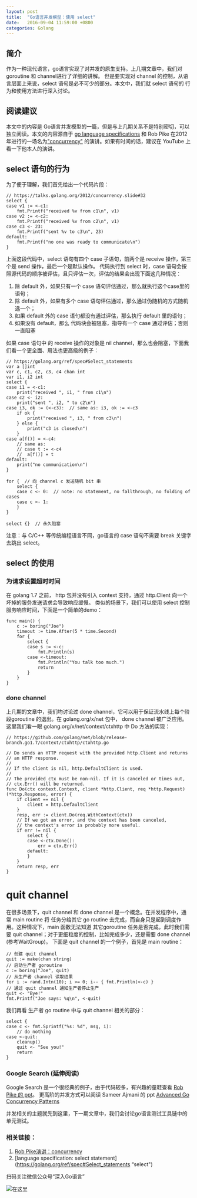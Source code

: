```yaml
---
layout: post
title:  "Go语言并发模型：使用 select"
date:   2016-09-04 11:59:00 +0800
categories: Golang
---
```


## 简介

作为一种现代语言，go语言实现了对并发的原生支持。上几期文章中，我们对goroutine 和 channel进行了详细的讲解。
但是要实现对 channel 的控制，从语言层面上来说，select 语句是必不可少的部分。本文中，我们就 select 语句的
行为和使用方法进行深入讨论。 

## 阅读建议

本文中的内容是 Go语言并发模型的一篇，但是与上几期关系不是特别密切，可以独立阅读。本文的内容源自于 
[go language specifications](ttps://golang.org/ref/spec#Select_statements "specification") 和 
Rob Pike 在2012年进行的一场名为["concurrency"](https://talks.golang.org/2012/concurrency.slide#1 "concurrency")
的演讲。如果有时间的话，建议在 YouTube 上看一下他本人的演讲。

## select 语句的行为

为了便于理解，我们首先给出一个代码片段：

``` golang
// https://talks.golang.org/2012/concurrency.slide#32
select {
case v1 := <-c1:
    fmt.Printf("received %v from c1\n", v1)
case v2 := <-c2:
    fmt.Printf("received %v from c2\n", v1)
case c3 <- 23:
    fmt.Printf("sent %v to c3\n", 23)
default:
    fmt.Printf("no one was ready to communicate\n")
}
```

上面这段代码中，select 语句有四个 case 子语句，前两个是 receive 操作，第三个是 send 操作，最后一个是默认操作。
代码执行到 select 时，case 语句会按照源代码的顺序被评估，且只评估一次，评估的结果会出现下面这几种情况：

1. 除 default 外，如果只有一个 case 语句评估通过，那么就执行这个case里的语句；
2. 除 default 外，如果有多个 case 语句评估通过，那么通过伪随机的方式随机选一个；
3. 如果 default 外的 case 语句都没有通过评估，那么执行 default 里的语句；
4. 如果没有 default，那么 代码块会被阻塞，指导有一个 case 通过评估；否则一直阻塞

如果 case 语句中 的 receive 操作的对象是 nil channel，那么也会阻塞，下面我们看一个更全面、用法也更高级的例子：

``` golang
// https://golang.org/ref/spec#Select_statements
var a []int
var c, c1, c2, c3, c4 chan int
var i1, i2 int
select {
case i1 = <-c1:
	print("received ", i1, " from c1\n")
case c2 <- i2:
	print("sent ", i2, " to c2\n")
case i3, ok := (<-c3):  // same as: i3, ok := <-c3
	if ok {
		print("received ", i3, " from c3\n")
	} else {
		print("c3 is closed\n")
	}
case a[f()] = <-c4:
	// same as:
	// case t := <-c4
	//	a[f()] = t
default:
	print("no communication\n")
}

for {  // 向 channel c 发送随机 bit 串
	select {
	case c <- 0:  // note: no statement, no fallthrough, no folding of cases
	case c <- 1:
	}
}

select {}  // 永久阻塞
```

注意：与 C/C++ 等传统编程语言不同，go语言的 case 语句不需要 break 关键字去跳出 select。

## select 的使用

### 为请求设置超时时间

在 golang 1.7 之前， http 包并没有引入 context 支持，通过 http.Client 向一个坏掉的服务发送请求会导致响应缓慢。
类似的场景下，我们可以使用 select 控制服务响应时间，下面是一个简单的demo：

``` golang
func main() {
    c := boring("Joe")
    timeout := time.After(5 * time.Second)
    for {
        select {
        case s := <-c:
            fmt.Println(s)
        case <-timeout:
            fmt.Println("You talk too much.")
            return
        }
    }
}
```



### done channel

上几期的文章中，我们均讨论过 done channel，它可以用于保证流水线上每个阶段goroutine 的退出。在 golang.org/x/net 包中，
done channel 被广泛应用。这里我们看一眼 golang.org/x/net/context/ctxhttp 中 Do 方法的实现：

``` golang
// https://github.com/golang/net/blob/release-branch.go1.7/context/ctxhttp/ctxhttp.go

// Do sends an HTTP request with the provided http.Client and returns
// an HTTP response.
//
// If the client is nil, http.DefaultClient is used.
//
// The provided ctx must be non-nil. If it is canceled or times out,
// ctx.Err() will be returned.
func Do(ctx context.Context, client *http.Client, req *http.Request) (*http.Response, error) {
	if client == nil {
		client = http.DefaultClient
	}
	resp, err := client.Do(req.WithContext(ctx))
	// If we got an error, and the context has been canceled,
	// the context's error is probably more useful.
	if err != nil {
		select {
		case <-ctx.Done():
			err = ctx.Err()
		default:
		}
	}
	return resp, err
} 
```

# quit channel 
在很多场景下，quit channel 和 done channel 是一个概念。在并发程序中，通常 main routine 将
任务分给其它 go routine 去完成，而自身只是起到调度作用。这种情况下，main 函数无法知道 其它goroutine
任务是否完成，此时我们需要 quit channel；对于更细粒度的控制，比如完成多少，还是需要 done channel (参考WaitGroup)。 
下面是 quit channel 的一个例子，首先是 main routine：

``` golang
// 创建 quit channel
quit := make(chan string)
// 启动生产者 goroutine
c := boring("Joe", quit)
// 从生产者 channel 读取结果
for i := rand.Intn(10); i >= 0; i-- { fmt.Println(<-c) }
// 通过 quit channel 通知生产者停止生产
quit <- "Bye!"
fmt.Printf("Joe says: %q\n", <-quit)
```

我们再看 生产者 go routine 中与 quit channel 相关的部分：

``` golang 
select {
case c <- fmt.Sprintf("%s: %d", msg, i):
    // do nothing
case <-quit:
    cleanup()
    quit <- "See you!"
    return
}
```

### Google Search (延伸阅读)
Google Search 是一个很经典的例子，由于代码较多，有兴趣的童鞋查看 [Rob Pike 的 ppt](https://talks.golang.org/2012/concurrency.slide#42 "google search")。
更高阶的并发方式可以阅读 Sameer Ajmani 的 ppt [Advanced Go Concurrency Patterns](https://talks.golang.org/2013/advconc.slide "concurrency")

并发相关的主题就先到这里，下一期文章中，我们会讨论go语言测试工具链中的单元测试。

### 相关链接：

1. [Rob Pike演讲：concurrency](https://talks.golang.org/2012/concurrency.slide#31 "select")
2. [language specification: select statement](https://golang.org/ref/spec#Select_statements “select")

扫码关注微信公众号“深入Go语言”

![在这里]( http://oat5ddzns.bkt.clouddn.com/qrcode_for_gh_9280bd217b46_430.jpg "qrcode")